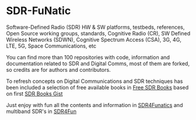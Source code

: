 # SDR-FuNatic
Software-Defined Radio (SDR) HW &amp; SW platforms, testbeds, references, Open Source working groups, standards, Cognitive Radio (CR), SW Defined Wireless Networks (SDWN), Cognitive Spectrum Access (CSA), 3G, 4G, LTE, 5G, Space Communications, etc

You can find more than 100 repositories with code, information and documentation related to SDR and Digital Comms, most of them are forked, so credits are for authors and contributors.

To refresh concepts on Digital Communications and SDR techniques has been included a selection of free available books in [Free SDR Books](https://github.com/BelmY/wikiSDoR/wiki/Free-SDR-Books) based on first [SDR Books Gist](https://gist.github.com/BelmY/92313e3471f95e6d3178bf47ae2e6792)

Just enjoy with fun all the contents and information in [SDR4Funatics](https://github.com/BelmY/SDR-FuNatic) and multiband SDR's in [SDR4Fun](http://sdr4fun.com/)


